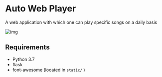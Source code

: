 # Auto Web Player

A web application with which one can play specific songs on a daily basis

![img](https://i.loli.net/2019/05/03/5ccc5ff52d63b.png)

## Requirements

- Python 3.7
- flask
- font-awesome (located in `static/` )